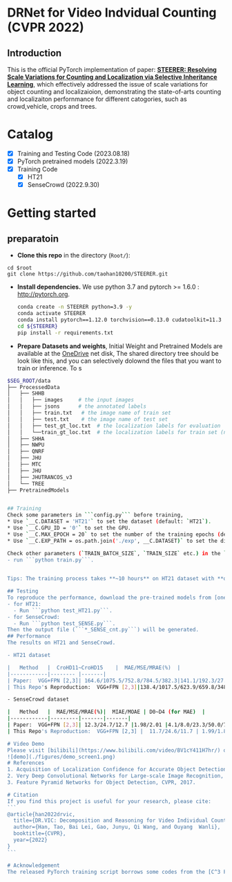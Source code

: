 # DRNet for  Video Indvidual Counting (CVPR 2022)
## Introduction
This is the official PyTorch implementation of paper: [**STEERER: Resolving Scale Variations for Counting and Localization via Selective Inheritance Learning**](https://arxiv.org/abs/2203.12335), which effectively addressed the issue of scale variations for object counting and localizaioion, demonstrating the state-of-arts counting and localizaiton perfornmance for different catogories, such as crowd,vehicle, crops and trees. 

<!-- ![framework](./figures/framework1.png) -->

# Catalog
- [x] Training and Testing Code (2023.08.18)
- [x] PyTorch pretrained models (2022.3.19)
- [x] Training Code 
  - [x] HT21 
  - [x] SenseCrowd (2022.9.30)

# Getting started 

## preparatoin 

- **Clone this repo** in the directory (```Root/```):


```
cd $root
git clone https://github.com/taohan10200/STEERER.git
```
- **Install dependencies.** We use python 3.7 and pytorch >= 1.6.0 : http://pytorch.org.

    ```bash
    conda create -n STEERER python=3.9 -y
    conda activate STEERER
    conda install pytorch==1.12.0 torchvision==0.13.0 cudatoolkit=11.3 -c pytorch
    cd ${STEERER}
    pip install -r requirements.txt
    ```

- **Prepare Datasets and weights**, Initial Weight and Pretrained Models are available at the [OneDrive](https://connectpolyu-my.sharepoint.com/:f:/g/personal/23040302r_connect_polyu_hk/ErX-l0MtTWtJmSilWuxUrOgBMRYqDSbYuAdoi6a-9Jtlmg?e=OdyvTs) net disk,  The shared  directory tree should be look like this, and you can selectively dolownd the files that you want to train or inference. To s
````bash
$SEG_ROOT/data
├── ProcessedData
│   ├── SHHB
│   │   ├── images     # the input images
│   │   ├── jsons      # the annotated labels
│   │   ├── train.txt   # the image name of train set 
│   │   ├── test.txt    # the image name of test set
│   │   ├── test_gt_loc.txt  # the localization labels for evaluation
│   │   └──train_gt_loc.txt  # the localization labels for train set (not used)
│   ├── SHHA
│   ├── NWPU
│   ├── QNRF
│   ├── JHU
│   ├── MTC
│   ├── JHU
│   ├── JHUTRANCOS_v3
│   └── TREE
├── PretrainedModels


## Training
Check some parameters in ```config.py``` before training,
* Use `__C.DATASET = 'HT21'` to set the dataset (default: `HT21`).
* Use `__C.GPU_ID = '0'` to set the GPU.
* Use `__C.MAX_EPOCH = 20` to set the number of the training epochs (default:20).
* Use `__C.EXP_PATH = os.path.join('./exp', __C.DATASET)` to set the dictionary for saving the code, weights, and resume point.

Check other parameters (`TRAIN_BATCH_SIZE`, `TRAIN_SIZE` etc.) in the ```Root/DRNet/datasets/setting``` in case your GPU's memory is not support for the default setting.
- run ```python train.py```.

 
Tips: The training process takes **~10 hours** on HT21 dataset with **one TITAN RTX (24GB Memory)**. 

## Testing
To reproduce the performance, download the pre-trained models from [onedrive](https://1drv.ms/u/s!AgKz_E1uf260nWeqa86-o9FMIqMt?e=0scDuw) or [badu disk](https://pan.baidu.com/s/13X3-egn0fYSd6NUTxB4cuw?pwd=ew8f) and then place  ```pretrained_models``` folder to ```Root/DRNet/model/``` 
- for HT21:                                                    
  - Run ```python test_HT21.py```.
- for SenseCrowd:  
  - Run ```python test_SENSE.py```.
Then the output file (```*_SENSE_cnt.py```) will be generated.
## Performance 
The results on HT21 and SenseCrowd.

- HT21 dataset

|   Method   |  CroHD11~CroHD15    |  MAE/MSE/MRAE(%)  |
|------------|-------- |-------|
| Paper:  VGG+FPN [2,3]| 164.6/1075.5/752.8/784.5/382.3|141.1/192.3/27.4|
| This Repo's Reproduction:  VGG+FPN [2,3]|138.4/1017.5/623.9/659.8/348.5|160.7/217.3/25.1| 

- SenseCrowd dataset

|   Method   |  MAE/MSE/MRAE(%)|  MIAE/MOAE | D0~D4 (for MAE)  |
|------------|---------|-------|-------|
| Paper:  VGG+FPN [2,3]| 12.3/24.7/12.7 |1.98/2.01 |4.1/8.0/23.3/50.0/77.0| 
| This Repo's Reproduction:  VGG+FPN [2,3] |  11.7/24.6/11.7 | 1.99/1.88| 3.6/6.8/22.4/42.6/85.2 |

# Video Demo
Please visit [bilibili](https://www.bilibili.com/video/BV1cY411H7hr/) or [YouTube]() to watch the video demonstration.
![demo](./figures/demo_screen1.png)
# References
1. Acquisition of Localization Confidence for Accurate Object Detection, ECCV, 2018.
2. Very Deep Convolutional Networks for Large-scale Image Recognition, arXiv, 2014.
3. Feature Pyramid Networks for Object Detection, CVPR, 2017. 

# Citation
If you find this project is useful for your research, please cite:
```
@article{han2022drvic,
  title={DR.VIC: Decomposition and Reasoning for Video Individual Counting},
  author={Han, Tao, Bai Lei, Gao, Junyu, Qi Wang, and Ouyang  Wanli},
  booktitle={CVPR},
  year={2022}
}
```

# Acknowledgement
The released PyTorch training script borrows some codes from the [C^3 Framework](https://github.com/gjy3035/C-3-Framework) and [SuperGlue](https://github.com/magicleap/SuperGluePretrainedNetwork) repositories. If you think this repo is helpful for your research, please consider cite them. 
